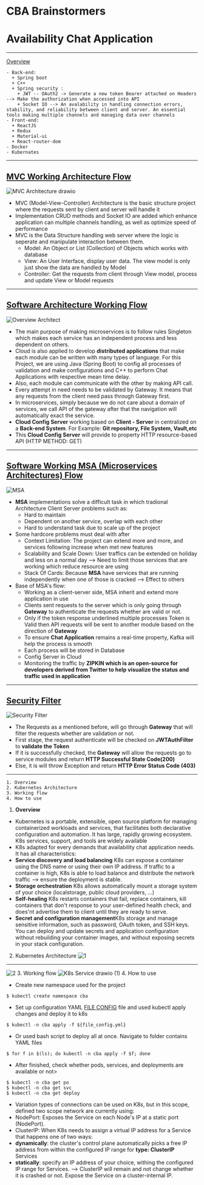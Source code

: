 # CBA Brainstormers

# Availability Chat Application
---
<a href = "#Overview">Overview</a>
```Technical :
- Back-end:
  + Spring boot
  + C++
  + Spring security :
    + JWT -- OAuth2 -> Generate a new token Bearer attached on Headers --> Make the authorization when accessed into API
    + Socket IO --> An avalability in handling connection errors, stability, and reliability between client and server. An essential tools making multiple channels and managing data over channels
- Front-end:
  + ReactJS
  + Redux
  + Material-ui
  + React-router-dom
- Docker
- Kubernates
  ```
---
<a href = "#First Working Building Flow">MVC Working Architecture Flow</a>
---
![MVC Architecture drawio](https://user-images.githubusercontent.com/86148510/224954783-26169469-2691-4e88-8a1a-a148193b9829.png)
- MVC (Model-View-Controller) Architecture is the basic structure project where the requests sent by client and server will handle it
- Implementation CRUD methods and Socket IO are added which enhance application can multiple channels handling, as well as optimize speed of performance
- MVC is the Data Structure handling web server where the logic is seperate and manipulate interaction between them.
  + Model: An Object or List (Collection) of Objects which works with database
  + View: An User Interface, display user data. The view model is only just show the data are handled by Model
  + Controller: Get the requests from client through View model, process and update View or Model requests
---
<a href = "#Software">Software Architecture Working Flow</a>
---
![Overview Architect](https://user-images.githubusercontent.com/86148510/224882796-6b8ce178-8ab6-493c-9c48-9d208386cca7.jpeg)
- The main purpose of making microservices is to follow rules Singleton which makes each service has an independent process and less dependent on others.
- Cloud is also applied to develop <strong>distributed applications</strong> that make each module can be written with many types of language. For this Project, we are using Java (Spring Boot) to config all processes of validation and make configurations and C++ to perform Chat Applications with respective mean time delay.
- Also, each module can communicate with the other by making API call.
- Every attempt in need needs to be validated by Gateway. It means that any requests from the client need pass through Gateway first.
- In microservices, simply because we do not care about a domain of services, we call API of the gateway after that the navigation will automatically exact the service.
- <strong>Cloud Config Server</strong> working based on <strong>Client - Server</strong> in centralized on a <strong>Back-end System</strong>. For Example: <strong>Git repository, File System, Vault,etc</strong>
- This <strong>Cloud Config Server</strong> will provide to property HTTP resource-based API (HTTP METHOD: GET)
---
<a href = "#Detail Flow">Software Working MSA (Microservices Architectures) Flow</a>
---
![MSA](https://github.com/anhdung2k1/likelion_bootcam/assets/86148510/372483ec-847e-4e74-9615-f002c4d054f6)
- <strong>MSA</strong> implementations solve a difficult task in which tradional Architecture Client Server problems such as:
  + Hard to maintain
  + Dependent on another service, overlap with each other
  + Hard to understand task due to scale up of the project
- Some hardcore problems must deal with after
  + Context Limitation: The project can extend more and more, and services following increase when met new features
  + Scalability and Scale Down: User traffics can be extended on holiday and less on a normal day --> Need to limit those services that are working which reduce resource are using
  + Stack Of Cards: Because <strong>MSA</strong> have services that are running independently when one of those is cracked --> Effect to others
- Base of MSA's flow:
  + Working as a client-server side, MSA inherit and extend more application in use
  + Clients sent requests to the server which is only going through <strong>Gateway</strong> to authenticate the requests whether are valid or not.
  + Only if the token response underlined multiple processes Token is Valid then API requests will be sent to another module based on the direction of <strong>Gateway</strong>
   + To ensure <strong>Chat Application</strong> remains a real-time property, Kafka will help the process is smooth
  + Each process will be stored in Database
  + Config Server in Cloud
  + Monitoring the traffic by <strong>ZIPKIN which is an open-source for developers derived from Twitter to help visualize the status and traffic used in application</strong>
---
<a href = "#Security Config">Security Filter</a>
---
![Security Filter](https://user-images.githubusercontent.com/86148510/224912027-665ba86e-5839-44af-b328-d3375adf848b.jpeg)
- The Requests as a mentioned before, will go through <strong>Gateway</strong> that will filter the requests whether are validation or not.
- First stage, the request authenticate will be checked on <strong>JWTAuthFilter</strong> to <strong>validate the Token</strong>
- If it is successfully checked, the <strong>Gateway</strong> will allow the requests go to service modules and return <strong>HTTP Successful State Code(200)</strong>
- Else, it is will throw Exception and return <strong>HTTP Error Status Code (403)</strong>
---
```
1. Overview
2. Kubernetes Architecture
3. Working flow
4. How to use
```
1. <strong>Overview</strong>
- Kubernetes is a portable, extensible, open source platform for managing containerized workloads and services, that facilitates both declarative configuration and automation. It has large, rapidly growing ecosystem. K8s services, support, and tools are widely available
- K8s adapted for every demands that availability chat application needs. It has all characteristics:
- <strong>Service discovery and load balancing</strong> K8s can expose a container using the DNS name or using their own IP address. If traffic to a container is high, K8s is able to load balance and distribute the network traffic --> ensure the deployment is stable.
- <strong>Storage orchestration</strong> K8s allows automatically mount a storage system of your choice (localstorage, public cloud providers, ...)
- <strong>Self-healing</strong> K8s restarts containers that fail, replace containers, kill containers that don't response to your user-defined health check, and does'nt advertise them to client until they are ready to serve.
- <strong>Secret and configuration management</strong>K8s storage and manage sensitive information, such as password, OAuth token, and SSH keys. You can deploy and update secrets and application configuration without rebuilding your container images, and without exposing secrets in your stack configuration.
2. Kubernetes Architecture
![1](https://user-images.githubusercontent.com/86148510/233285997-19cc7648-4050-41ae-913b-d6e65d4db65d.png)
---
![2](https://user-images.githubusercontent.com/86148510/233289026-73d05e95-eff7-4fef-8dcc-588f29235a06.jpg)
3. Working flow
![K8s Service drawio (1)](https://github.com/anhdung2k1/likelion_bootcam/assets/86148510/f9d44474-a773-479b-b5d9-e920b14b5721)
4. How to use
- Create new namespace used for the project
```
$ kubectl create namespace cba
```
- Set up configuration YAML <a href="http://192.168.122.20/lambda_2u/cba-brainstormers/tree/master/k8s-configuration">FILE CONFIG</a> file and used kubectl apply changes and deploy it to k8s
```
$ kubectl -n cba apply -f ${file_config.yml}
```
- Or used bash script to deploy all at once. Navigate to folder contains YAML files
```
$ for f in $(ls); do kubectl -n cba apply -f $f; done
```
- After finished, check whether pods, services, and deployments are available or not>
```
$ kubectl -n cba get po
$ kubectl -n cba get svc
$ kubectl -n cba get deploy
```
- Variation types of connections can be used on K8s, but in this scope, defined two scope network are currently using:
- NodePort: Exposes the Service on each Node's IP at a static port (NodePort).
- ClusterIP: When K8s needs to assign a virtual IP address for a Service that happens one of two ways:
- <strong>dynamically</strong>: the cluster's control plane automatically picks a free IP address from within the configured IP range for <strong>type: ClusterIP</strong> Services
- <strong>statically</strong>: specify an IP address of your choice, withing the configured IP range for Services.
--> ClusterIP will remain and not change whether it is crashed or not. Expose the Service on a cluster-internal IP.

